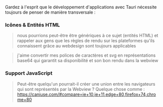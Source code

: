

Gardez à l'esprit que le développement d'applications avec Tauri nécessite toujours de penser de manière transversale :

### Icônes & Entités HTML

> nous pourrions peut-être être génériques à ce sujet (entités HTML) et rappeler aux gens que les règles de rendu sur les plateformes qu'ils connaissent grâce au webdesign sont toujours applicables

> j'aime convertir mes polices de caractères et svg en représentations base64 qui garantit sa disponibilité et son bon rendu dans la webview

### Support JavaScript

> Peut-être quelqu'un pourrait-il créer une union entre les navigateurs qui sont représentés par la Webview ? Quelque chose comme : https://caniuse.com/#compare=ie+10,ie+11,edge+80,firefox+74,chrome+80